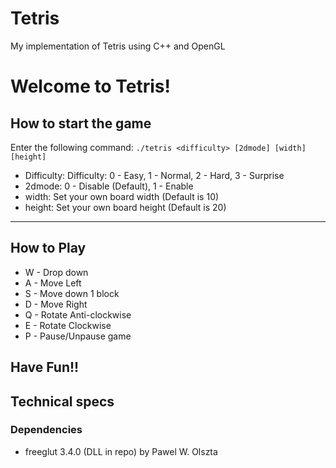 # Tetris
My implementation of Tetris using C++ and OpenGL

# Welcome to Tetris!
## How to start the game

Enter the following command:
`./tetris <difficulty> [2dmode] [width] [height]`
- Difficulty: Difficulty: 0 - Easy, 1 - Normal, 2 - Hard, 3 - Surprise
- 2dmode: 0 - Disable (Default), 1 - Enable
- width: Set your own board width (Default is 10)
- height: Set your own board height (Default is 20)

---

## How to Play
- W - Drop down
- A - Move Left
- S - Move down 1 block
- D - Move Right
- Q - Rotate Anti-clockwise
- E - Rotate Clockwise
- P - Pause/Unpause game

## Have Fun!!

## Technical specs
### Dependencies
- freeglut 3.4.0 (DLL in repo) by Pawel W. Olszta
